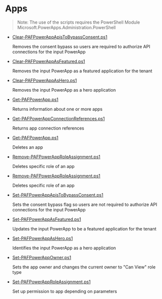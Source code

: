# Apps

> Note: The use of the scripts requires the PowerShell Module Microsoft.PowerApps.Administration.PowerShell

+ [Clear-PAFPowerAppApisToBypassConsent.ps1](./Clear-PAFPowerAppApisToBypassConsent.ps1)

  Removes the consent bypass so users are required to authorize API connections for the input PowerApp

+ [Clear-PAFPowerAppAsFeatured.ps1](./Clear-PAFPowerAppAsFeatured.ps1)

  Removes the input PowerApp as a featured application for the tenant

+ [Clear-PAFPowerAppAsHero.ps1](./Clear-PAFPowerAppAsHero.ps1)

  Removes the input PowerApp as a hero application

+ [Get-PAFPowerApp.ps1](./Get-PAFPowerApp.ps1)

  Returns information about one or more apps

+ [Get-PAFPowerAppConnectionReferences.ps1](./Get-PAFPowerAppConnectionReferences.ps1)

  Returns app connection references

+ [Get-PAFPowerApp.ps1](./Get-PAFPowerApp.ps1)

  Deletes an app

+ [Remove-PAFPowerAppRoleAssignment.ps1](./Remove-PAFPowerAppRoleAssignment.ps1)

  Deletes specific role of an app

+ [Remove-PAFPowerAppRoleAssignment.ps1](./Remove-PAFPowerAppRoleAssignment.ps1)

  Deletes specific role of an app
  
+ [Set-PAFPowerAppApisToBypassConsent.ps1](./Set-PAFPowerAppApisToBypassConsent.ps1)

  Sets the consent bypass flag so users are not required to authorize API connections for the input PowerApp
  
+ [Set-PAFPowerAppAsFeatured.ps1](./Set-PAFPowerAppAsFeatured.ps1)

  Updates the input PowerApp to be a featured application for the tenant
  
+ [Set-PAFPowerAppAsHero.ps1](./Set-PAFPowerAppAsHero.ps1)

  Identifies the input PowerApp as a hero application
  
+ [Set-PAFPowerAppOwner.ps1](./Set-PAFPowerAppOwner.ps1)

  Sets the app owner and changes the current owner to "Can View" role type

+ [Set-PAFPowerAppRoleAssignment.ps1](./Set-PAFPowerAppRoleAssignment.ps1)

  Set up permission to app depending on parameters